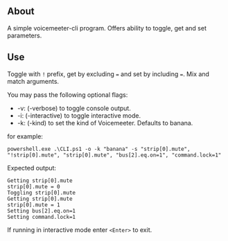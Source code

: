 ## About

A simple voicemeeter-cli program. Offers ability to toggle, get and set parameters.

## Use

Toggle with `!` prefix, get by excluding `=` and set by including `=`. Mix and match arguments.

You may pass the following optional flags:

-   -v: (-verbose) to toggle console output.
-   -i: (-interactive) to toggle interactive mode.
-   -k: (-kind) to set the kind of Voicemeeter. Defaults to banana.

for example:

`powershell.exe .\CLI.ps1 -o -k "banana" -s "strip[0].mute", "!strip[0].mute", "strip[0].mute", "bus[2].eq.on=1", "command.lock=1"`

Expected output:

```
Getting strip[0].mute
strip[0].mute = 0
Toggling strip[0].mute
Getting strip[0].mute
strip[0].mute = 1
Setting bus[2].eq.on=1
Setting command.lock=1
```

If running in interactive mode enter `<Enter>` to exit.
